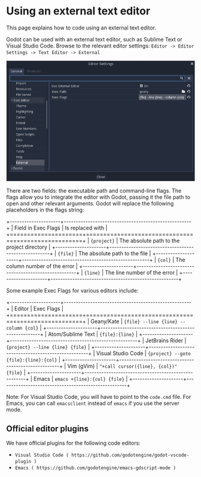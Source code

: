 

Using an external text editor
==============================

This page explains how to code using an external text editor.

Godot can be used with an external text editor, such as Sublime Text or Visual
Studio Code. Browse to the relevant editor settings: `Editor -> Editor Settings
-> Text Editor -> External`

![](img/editor_settings.png)

There are two fields: the executable path and command-line flags. The flags
allow you to integrate the editor with Godot, passing it the file path to open
and other relevant arguments. Godot will replace the following placeholders in
the flags string:

+---------------------+-----------------------------------------------------+
| Field in Exec Flags | Is replaced with                                    |
+=====================+=====================================================+
| `{project}`       | The absolute path to the project directory          |
+---------------------+-----------------------------------------------------+
| `{file}`          | The absolute path to the file                       |
+---------------------+-----------------------------------------------------+
| `{col}`           | The column number of the error                      |
+---------------------+-----------------------------------------------------+
| `{line}`          | The line number of the error                        |
+---------------------+-----------------------------------------------------+

Some example Exec Flags for various editors include:

+---------------------+-----------------------------------------------------+
| Editor              | Exec Flags                                          |
+=====================+=====================================================+
| Geany/Kate          | `{file} --line {line} --column {col}`             |
+---------------------+-----------------------------------------------------+
| Atom/Sublime Text   | `{file}:{line}`                                   |
+---------------------+-----------------------------------------------------+
| JetBrains Rider     | `{project} --line {line} {file}`                  |
+---------------------+-----------------------------------------------------+
| Visual Studio Code  | `{project} --goto {file}:{line}:{col}`            |
+---------------------+-----------------------------------------------------+
| Vim (gVim)          | `"+call cursor({line}, {col})" {file}`            |
+---------------------+-----------------------------------------------------+
| Emacs               | `emacs +{line}:{col} {file}`                      |
+---------------------+-----------------------------------------------------+

Note:
 For Visual Studio Code, you will have to point to the `code.cmd`
          file. For Emacs, you can call `emacsclient` instead of `emacs` if
          you use the server mode.

Official editor plugins
-----------------------

We have official plugins for the following code editors:

- `Visual Studio Code ( https://github.com/godotengine/godot-vscode-plugin )`
- `Emacs ( https://github.com/godotengine/emacs-gdscript-mode )`
